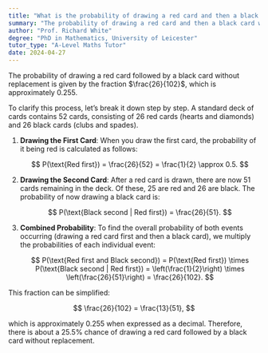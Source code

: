 ```yaml
---
title: "What is the probability of drawing a red card and then a black card without replacement?"
summary: "The probability of drawing a red card and then a black card without replacement is 26/102 or approximately 0.255."
author: "Prof. Richard White"
degree: "PhD in Mathematics, University of Leicester"
tutor_type: "A-Level Maths Tutor"
date: 2024-04-27
---
```


The probability of drawing a red card followed by a black card without replacement is given by the fraction $\frac{26}{102}$, which is approximately $0.255$.

To clarify this process, let’s break it down step by step. A standard deck of cards contains $52$ cards, consisting of $26$ red cards (hearts and diamonds) and $26$ black cards (clubs and spades). 

1. **Drawing the First Card**: When you draw the first card, the probability of it being red is calculated as follows:

   $$ P(\text{Red first}) = \frac{26}{52} = \frac{1}{2} \approx 0.5. $$

2. **Drawing the Second Card**: After a red card is drawn, there are now $51$ cards remaining in the deck. Of these, $25$ are red and $26$ are black. The probability of now drawing a black card is:

   $$ P(\text{Black second | Red first}) = \frac{26}{51}. $$

3. **Combined Probability**: To find the overall probability of both events occurring (drawing a red card first and then a black card), we multiply the probabilities of each individual event:

   $$ P(\text{Red first and Black second}) = P(\text{Red first}) \times P(\text{Black second | Red first}) = \left(\frac{1}{2}\right) \times \left(\frac{26}{51}\right) = \frac{26}{102}. $$

This fraction can be simplified:

$$ \frac{26}{102} = \frac{13}{51}, $$

which is approximately $0.255$ when expressed as a decimal. Therefore, there is about a $25.5\%$ chance of drawing a red card followed by a black card without replacement.
    